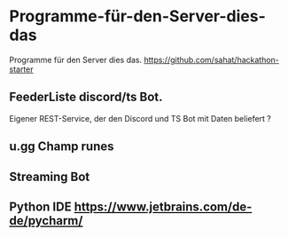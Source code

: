 # Programme-für-den-Server-dies-das
Programme für den Server dies das.
https://github.com/sahat/hackathon-starter
## FeederListe discord/ts Bot.  
Eigener REST-Service, der den Discord und TS Bot mit Daten beliefert ?
## u.gg Champ runes  
## Streaming Bot  

## Python IDE https://www.jetbrains.com/de-de/pycharm/
